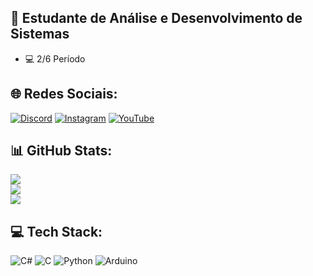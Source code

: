 ## 📘 Estudante de Análise e Desenvolvimento de Sistemas
- 💻 2/6 Período


## 🌐 Redes Sociais:
[![Discord](https://img.shields.io/badge/Discord-%237289DA.svg?logo=discord&logoColor=white)](https://discord.gg/amos_rodrigues) [![Instagram](https://img.shields.io/badge/Instagram-%23E4405F.svg?logo=Instagram&logoColor=white)](https://instagram.com/_amosrodrigues_) [![YouTube](https://img.shields.io/badge/YouTube-%23FF0000.svg?logo=YouTube&logoColor=white)](https://youtube.com/@@atomichextreme) 
## 📊 GitHub Stats:
![](https://github-readme-stats.vercel.app/api?username=Amos25Rodrigues&theme=tokyonight&hide_border=false&include_all_commits=false&count_private=false)<br/> 
![](https://github-readme-streak-stats.herokuapp.com/?user=Amos25Rodrigues&theme=tokyonight&hide_border=false)<br/>
![](https://github-readme-stats.vercel.app/api/top-langs/?username=Amos25Rodrigues&theme=tokyonight&hide_border=false&include_all_commits=false&count_private=false&layout=compact)

## 💻 Tech Stack:
![C#](https://img.shields.io/badge/c%23-%23239120.svg?style=for-the-badge&logo=csharp&logoColor=white) ![C](https://img.shields.io/badge/c-%2300599C.svg?style=for-the-badge&logo=c&logoColor=white) ![Python](https://img.shields.io/badge/python-3670A0?style=for-the-badge&logo=python&logoColor=ffdd54) ![Arduino](https://img.shields.io/badge/-Arduino-00979D?style=for-the-badge&logo=Arduino&logoColor=white)


<!-- Proudly created with GPRM ( https://gprm.itsvg.in ) -->
